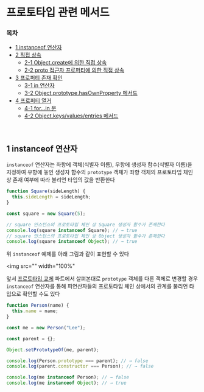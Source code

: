 # 프로토타입 관련 메서드

### 목차 

- [1 instanceof 연산자](#1-instanceof-연산자)
- [2 직접 상속](#2-직접-상속)
  - [2-1 Object.create에 의한 직접 상속](#2-1-Object.create에-의한-직접-상속)
  - [2-2 proto 접근자 프로퍼티에 의한 직접 상속](#2-2-proto-접근자-프로퍼티에-의한-직접-상속)
- [3 프로퍼티 존재 확인](#3-프로퍼티-존재-확인)
  - [3-1 in 연산자](#3-1-in-연산자)
  - [3-2 Object.prototype.hasOwnProperty 메서드](#3-2-Object.prototype.hasOwnProperty-메서드)
- [4 프로퍼티 열거](#4-프로퍼티-열거)
  - [4-1 for...in 문](#4-1-for...in-문)
  - [4-2 Object.keys/values/entries 메서드](#4-1-Object.keys/values/entries-메서드)

<br>

## 1 instanceof 연산자

`instanceof` 연산자는 좌항에 객체(식별자 이름), 우항에 생성자 함수(식별자 이름)을 지정하여 우항에 놓인 생성자 함수의 `prototype` 객체가 좌항 객체의 프로토타입 체인 상 존재 여부에 따라 불리언 타입의 값을 반환한다

```javascript
function Square(sideLength) {
  this.sideLength = sideLength;
}

const square = new Square(5);

// square 인스턴스의 프로토타입 체인 상 Square 생성자 함수가 존재한다
console.log(square instanceof Square); // → true
// square 인스턴스의 프로토타입 체인 상 Object 생성자 함수가 존재한다
console.log(square instanceof Object); // → true
```

위 `instanceof` 예제를 아래 그림과 같이 표현할 수 있다

<img src="" width="100%"

앞서 [프로토타입 교체](https://github.com/jacenam/WIL-archive/blob/main/Web%20Development/JS/JS%20Basics/Prototype/prototype%20chain.md#5-%ED%94%84%EB%A1%9C%ED%86%A0%ED%83%80%EC%9E%85%EC%9D%98-%EA%B5%90%EC%B2%B4) 파트에서 살펴본대로 `prototype` 객체를 다른 객체로 변경할 경우 `instanceof` 연산자를 통해 피연산자들의 프로토타입 체인 상에서의 관계를 불리언 타입으로 확인할 수도 있다

```javascript
function Person(name) {
  this.name = name;
}

const me = new Person("Lee");

const parent = {};

Object.setPrototypeOf(me, parent);

console.log(Person.prototype === parent); // → false
console.log(parent.constructor === Person); // → false

console.log(me instanceof Person); // → false
console.log(me instanceof Object); // → true
```

